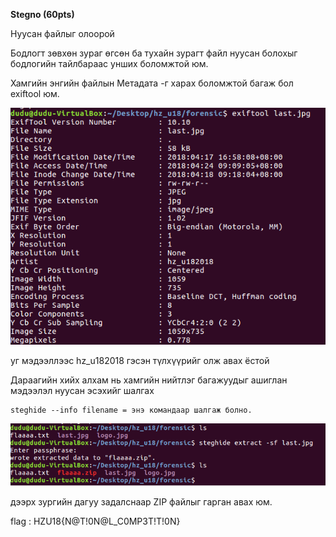 **Stegno (60pts)**

Нуусан файлыг олоорой

Бодлогт зөвхөн зураг өгсөн ба тухайн зурагт файл нуусан болохыг бодлогийн тайлбараас унших боломжтой юм.

Хамгийн энгийн файлын Метадата -г харах боломжтой багаж бол exiftool юм.

[![N|Solid](https://github.com/DCERT-MNDC/HZ-U18-2018/blob/master/include/forensic1/1.png)](https://github.com/DCERT-MNDC/HZ-U18-2018/blob/master/include/forensic1/1.png)

уг мэдээллээс hz_u182018 гэсэн түлхүүрийг олж авах ёстой

Дараагийн хийх алхам нь хамгийн нийтлэг багажуудыг ашиглан мэдээлэл нуусан эсэхийг шалгах

    steghide --info filename = энэ командаар шалгаж болно.
    
[![N|Solid](https://github.com/DCERT-MNDC/HZ-U18-2018/blob/master/include/forensic1/2.PNG)](https://github.com/DCERT-MNDC/HZ-U18-2018/blob/master/include/forensic1/2.PNG)

дээрх зургийн дагуу задалснаар ZIP файлыг гарган авах юм. 

flag : HZU18{N@T!0N@L_C0MP3T!T!0N}
